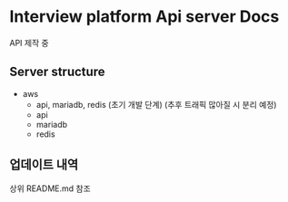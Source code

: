 # Interview platform Api server Docs

API 제작 중

## Server structure

- aws
  - api, mariadb, redis (초기 개발 단계)
    (추후 트래픽 많아질 시 분리 예정)
  - api
  - mariadb
  - redis

## 업데이트 내역

상위 README.md 참조
